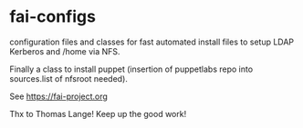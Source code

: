 # fai-configs


configuration files and classes for fast automated install files to setup LDAP Kerberos and /home via NFS.

Finally a class to install puppet (insertion of puppetlabs repo into sources.list of nfsroot needed).

See https://fai-project.org

Thx to Thomas Lange! Keep up the good work!
